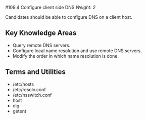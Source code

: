 #109.4 Configure client side DNS
*Weight: 2*

Candidates should be able to configure DNS on a client host.

## Key Knowledge Areas
- Query remote DNS servers.
- Configure local name resolution and use remote DNS servers.
- Modify the order in which name resolution is done.

## Terms and Utilities
- /etc/hosts
- /etc/resolv.conf
- /etc/nsswitch.conf
- host
- dig
- getent